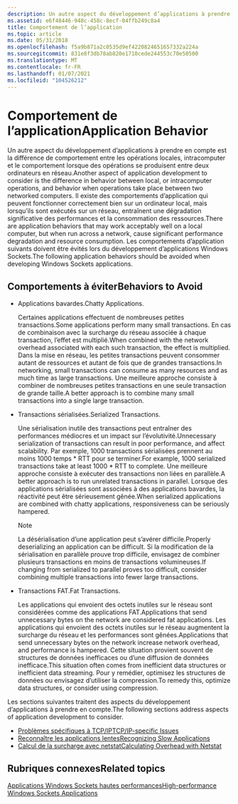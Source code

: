 ```yaml
---
description: Un autre aspect du développement d’applications à prendre en compte est la différence de comportement entre les opérations locales, intracomputer et le comportement lorsque des opérations se produisent entre deux ordinateurs en réseau.
ms.assetid: e6f48446-948c-458c-8ecf-04ffb249c8a4
title: Comportement de l’application
ms.topic: article
ms.date: 05/31/2018
ms.openlocfilehash: f5a9b871a2c0535d9ef4220824651657332a224a
ms.sourcegitcommit: 831e8f3db78ab820e1710cede244553c70e50500
ms.translationtype: MT
ms.contentlocale: fr-FR
ms.lasthandoff: 01/07/2021
ms.locfileid: "104526212"
---
```

# <a name="application-behavior"></a><span data-ttu-id="2a801-103">Comportement de l’application</span><span class="sxs-lookup"><span data-stu-id="2a801-103">Application Behavior</span></span>

<span data-ttu-id="2a801-104">Un autre aspect du développement d’applications à prendre en compte est la différence de comportement entre les opérations locales, intracomputer et le comportement lorsque des opérations se produisent entre deux ordinateurs en réseau.</span><span class="sxs-lookup"><span data-stu-id="2a801-104">Another aspect of application development to consider is the difference in behavior between local, or intracomputer operations, and behavior when operations take place between two networked computers.</span></span> <span data-ttu-id="2a801-105">Il existe des comportements d’application qui peuvent fonctionner correctement bien sur un ordinateur local, mais lorsqu’ils sont exécutés sur un réseau, entraînent une dégradation significative des performances et la consommation des ressources.</span><span class="sxs-lookup"><span data-stu-id="2a801-105">There are application behaviors that may work acceptably well on a local computer, but when run across a network, cause significant performance degradation and resource consumption.</span></span> <span data-ttu-id="2a801-106">Les comportements d’application suivants doivent être évités lors du développement d’applications Windows Sockets.</span><span class="sxs-lookup"><span data-stu-id="2a801-106">The following application behaviors should be avoided when developing Windows Sockets applications.</span></span>

## <a name="behaviors-to-avoid"></a><span data-ttu-id="2a801-107">Comportements à éviter</span><span class="sxs-lookup"><span data-stu-id="2a801-107">Behaviors to Avoid</span></span>

-   <span data-ttu-id="2a801-108">Applications bavardes.</span><span class="sxs-lookup"><span data-stu-id="2a801-108">Chatty Applications.</span></span>

    <span data-ttu-id="2a801-109">Certaines applications effectuent de nombreuses petites transactions.</span><span class="sxs-lookup"><span data-stu-id="2a801-109">Some applications perform many small transactions.</span></span> <span data-ttu-id="2a801-110">En cas de combinaison avec la surcharge du réseau associée à chaque transaction, l’effet est multiplié.</span><span class="sxs-lookup"><span data-stu-id="2a801-110">When combined with the network overhead associated with each such transaction, the effect is multiplied.</span></span> <span data-ttu-id="2a801-111">Dans la mise en réseau, les petites transactions peuvent consommer autant de ressources et autant de fois que de grandes transactions.</span><span class="sxs-lookup"><span data-stu-id="2a801-111">In networking, small transactions can consume as many resources and as much time as large transactions.</span></span> <span data-ttu-id="2a801-112">Une meilleure approche consiste à combiner de nombreuses petites transactions en une seule transaction de grande taille.</span><span class="sxs-lookup"><span data-stu-id="2a801-112">A better approach is to combine many small transactions into a single large transaction.</span></span>

-   <span data-ttu-id="2a801-113">Transactions sérialisées.</span><span class="sxs-lookup"><span data-stu-id="2a801-113">Serialized Transactions.</span></span>

    <span data-ttu-id="2a801-114">Une sérialisation inutile des transactions peut entraîner des performances médiocres et un impact sur l’évolutivité.</span><span class="sxs-lookup"><span data-stu-id="2a801-114">Unnecessary serialization of transactions can result in poor performance, and affect scalability.</span></span> <span data-ttu-id="2a801-115">Par exemple, 1000 transactions sérialisées prennent au moins 1000 temps \* RTT pour se terminer.</span><span class="sxs-lookup"><span data-stu-id="2a801-115">For example, 1000 serialized transactions take at least 1000 \* RTT to complete.</span></span> <span data-ttu-id="2a801-116">Une meilleure approche consiste à exécuter des transactions non liées en parallèle.</span><span class="sxs-lookup"><span data-stu-id="2a801-116">A better approach is to run unrelated transactions in parallel.</span></span> <span data-ttu-id="2a801-117">Lorsque des applications sérialisées sont associées à des applications bavardes, la réactivité peut être sérieusement gênée.</span><span class="sxs-lookup"><span data-stu-id="2a801-117">When serialized applications are combined with chatty applications, responsiveness can be seriously hampered.</span></span>

    > [!Note]  
    > <span data-ttu-id="2a801-118">La désérialisation d’une application peut s’avérer difficile.</span><span class="sxs-lookup"><span data-stu-id="2a801-118">Properly deserializing an application can be difficult.</span></span> <span data-ttu-id="2a801-119">Si la modification de la sérialisation en parallèle prouve trop difficile, envisagez de combiner plusieurs transactions en moins de transactions volumineuses.</span><span class="sxs-lookup"><span data-stu-id="2a801-119">If changing from serialized to parallel proves too difficult, consider combining multiple transactions into fewer large transactions.</span></span>

     

-   <span data-ttu-id="2a801-120">Transactions FAT.</span><span class="sxs-lookup"><span data-stu-id="2a801-120">Fat Transactions.</span></span>

    <span data-ttu-id="2a801-121">Les applications qui envoient des octets inutiles sur le réseau sont considérées comme des applications FAT.</span><span class="sxs-lookup"><span data-stu-id="2a801-121">Applications that send unnecessary bytes on the network are considered fat applications.</span></span> <span data-ttu-id="2a801-122">Les applications qui envoient des octets inutiles sur le réseau augmentent la surcharge du réseau et les performances sont gênées.</span><span class="sxs-lookup"><span data-stu-id="2a801-122">Applications that send unnecessary bytes on the network increase network overhead, and performance is hampered.</span></span> <span data-ttu-id="2a801-123">Cette situation provient souvent de structures de données inefficaces ou d’une diffusion de données inefficace.</span><span class="sxs-lookup"><span data-stu-id="2a801-123">This situation often comes from inefficient data structures or inefficient data streaming.</span></span> <span data-ttu-id="2a801-124">Pour y remédier, optimisez les structures de données ou envisagez d’utiliser la compression.</span><span class="sxs-lookup"><span data-stu-id="2a801-124">To remedy this, optimize data structures, or consider using compression.</span></span>

<span data-ttu-id="2a801-125">Les sections suivantes traitent des aspects du développement d’applications à prendre en compte.</span><span class="sxs-lookup"><span data-stu-id="2a801-125">The following sections address aspects of application development to consider.</span></span>

-   [<span data-ttu-id="2a801-126">Problèmes spécifiques à TCP/IP</span><span class="sxs-lookup"><span data-stu-id="2a801-126">TCP/IP-specific Issues</span></span>](tcp-ip-specific-issues-2.md)
-   [<span data-ttu-id="2a801-127">Reconnaître les applications lentes</span><span class="sxs-lookup"><span data-stu-id="2a801-127">Recognizing Slow Applications</span></span>](recognizing-slow-applications-2.md)
-   [<span data-ttu-id="2a801-128">Calcul de la surcharge avec netstat</span><span class="sxs-lookup"><span data-stu-id="2a801-128">Calculating Overhead with Netstat</span></span>](calculating-overhead-with-netstat-2.md)

## <a name="related-topics"></a><span data-ttu-id="2a801-129">Rubriques connexes</span><span class="sxs-lookup"><span data-stu-id="2a801-129">Related topics</span></span>

<dl> <dt>

[<span data-ttu-id="2a801-130">Applications Windows Sockets hautes performances</span><span class="sxs-lookup"><span data-stu-id="2a801-130">High-performance Windows Sockets Applications</span></span>](high-performance-windows-sockets-applications-2.md)
</dt> </dl>

 

 




